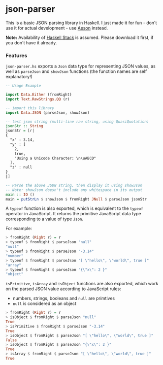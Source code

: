 # json-parser

This is a basic JSON parsing library in Haskell. 
I just made it for fun - don't use it for actual development - use [Aeson](https://hackage.haskell.org/package/aeson) instead.

**Note:** Availability of [Haskell Stack](https://docs.haskellstack.org/en/stable/README/) is assumed. 
Please download it first, if you don't have it already.

### Features

```json-parser.hs``` exports a ```Json``` data type for representing JSON values, as well as ```parseJson``` and ```showJson```
functions (the function names are self explanatory!)

```haskell
-- Usage Example

import Data.Either (fromRight)
import Text.RawStrings.QQ (r)

-- import this library
import Data.JSON (parseJson, showJson)

-- test json string (multi-line raw string, using QuasiQuotation)
jsonStr :: String
jsonStr = [r|
{
  "x" : 3.14,
  "y" : [
    2,
    true,
    "Using a Unicode Character: \n\uABCD"
  ],
  "z" : null
}
|]

-- Parse the above JSON string, then display it using showJson
-- Note: showJson doesn't include any whitespace in its output
main :: IO ()
main = putStrLn $ showJson $ fromRight JNull $ parseJson jsonStr
```

A `typeof` function is also exported, which is equivalent to the ```typeof``` operator in JavaScript.
It returns the primitive JavaScript data type corresponding to a value of type ```Json```. 

For example:

```haskell
> fromRight (Right r) = r
> typeof $ fromRight $ parseJson "null" 
"null"
> typeof $ fromRight $ parseJson "-3.14"
"number"
> typeof $ fromRight $ parseJson "[ \"hello\", \"world\", true ]"
"array"
> typeof $ fromRight $ parseJson "{\"x\": 2 }"
"object"
```

`isPrimitive`, `isArray` and `isObject` functions are also exported, which work on the parsed JSON value according to JavaScript rules:
- numbers, strings, booleans and `null` are primtives
- `null` is considered as an object

```haskell
> fromRight (Right r) = r
> isObject $ fromRight $ parseJson "null" 
True
> isPrimitive $ fromRight $ parseJson "-3.14"
True
> isObject $ fromRight $ parseJson "[ \"hello\", \"world\", true ]"
False
> isObject $ fromRight $ parseJson "{\"x\": 2 }"
True
> isArray $ fromRight $ parseJson "[ \"hello\", \"world\", true ]"
True
```


